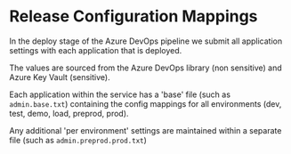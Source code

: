 # Release Configuration Mappings

In the deploy stage of the Azure DevOps pipeline we submit all application settings with each application that is deployed.

The values are sourced from the Azure DevOps library (non sensitive) and Azure Key Vault (sensitive).


Each application within the service has a 'base' file (such as `admin.base.txt`) containing the config mappings for all environments (dev, test, demo, load, preprod, prod).

Any additional 'per environment' settings are maintained within a separate file (such as `admin.preprod.prod.txt`)
